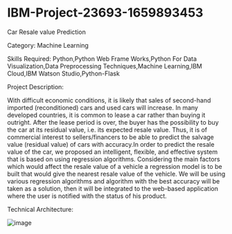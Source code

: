 # IBM-Project-23693-1659893453
Car Resale value Prediction

Category: Machine Learning

Skills Required:
Python,Python Web Frame Works,Python For Data Visualization,Data Preprocessing Techniques,Machine Learning,IBM Cloud,IBM Watson Studio,Python-Flask

Project Description:

With difficult economic conditions, it is likely that sales of second-hand imported (reconditioned) cars and used cars will increase. In many developed countries, it is common to lease a car rather than buying it outright. After the lease period is over, the buyer has the possibility to buy the car at its residual value, i.e. its expected resale value. Thus, it is of commercial interest to sellers/financers to be able to predict the salvage value (residual value) of cars with accuracy.In order to predict the resale value of the car, we proposed an intelligent, flexible, and effective system that is based on using regression algorithms. Considering the main factors which would affect the resale value of a vehicle a regression model is to be built that would give the nearest resale value of the vehicle. We will be using various regression algorithms and algorithm with the best accuracy will be taken as a solution, then it will be integrated to the web-based application where the user is notified with the status of his product.

Technical Architecture:

![image](https://user-images.githubusercontent.com/117145116/201882707-f058a1b8-41d4-43ee-a1c5-e4b78a178760.png)
